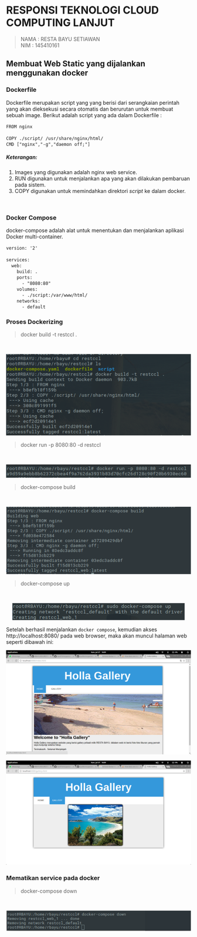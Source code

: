 # RESPONSI TEKNOLOGI CLOUD COMPUTING LANJUT
> NAMA : RESTA BAYU SETIAWAN <br>
> NIM  : 145410161

## Membuat Web Static yang dijalankan menggunakan docker

### Dockerfile
Dockerfile merupakan script yang yang berisi dari serangkaian perintah yang akan dieksekusi secara otomatis dan berurutan untuk membuat sebuah image. Berikut adalah script yang ada dalam Dockerfile :

```
FROM nginx

COPY ./script/ /usr/share/nginx/html/
CMD ["nginx","-g","daemon off;"]

```
##### Keterangan:

1. Images yang digunakan adalah nginx web service.
2. RUN digunakan untuk menjalankan apa yang akan dilakukan pembaruan pada sistem.
3. COPY digunakan untuk memindahkan direktori *script* ke dalam docker.
</br>

### Docker Compose
docker-compose adalah alat untuk menentukan dan menjalankan aplikasi Docker multi-container.
```
version: '2'

services:
  web:
    build: .
    ports:
      - "8080:80"
    volumes:
      - ./script:/var/www/html/
    networks:
      - default
```

### Proses Dockerizing

> docker build -t restccl . 
</br>
<p align="center"><img src="img/3.png"/><br></p>


> docker run -p 8080:80 -d restccl
</br>
<p align="center"><img src="img/4.png"/><br></p>


> docker-compose build 
</br>
<p align="center"><img src="img/5.png"/><br></p>


> docker-compose up
</br>
<p align="center"><img src="img/6.png"/><br></p>

Setelah berhasil menjalankan `docker compose`, kemudian akses http://localhost:8080/ pada web browser, maka akan muncul halaman web seperti dibawah ini:
<p align="center"><img src="img/1.png"/><br></p>
<p align="center"><img src="img/2.png"/><br></p>

### Mematikan service pada docker
> docker-compose down
</br>
<p align="center"><img src="img/7.png"/><br></p>




